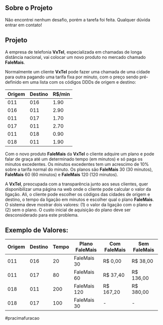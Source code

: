 ## Sobre o Projeto

Não encontrei nenhum desafio, porém a tarefa foi feita. Qualquer dúvida entrar em contato!



## Projeto

A empresa de telefonia **VxTel**, especializada em chamadas de longa distância nacional, vai colocar um novo produto no mercado chamado **FaleMais**.

Normalmente um cliente **VxTel** pode fazer uma chamada de uma cidade para outra pagando uma tarifa fixa por minuto, com o preço sendo pré-definido em uma lista com os códigos DDDs de origem e destino:


| Origem | Destino | R$/min |
| ------ | ------ | ------ |
| 011 | 016 | 1.90 |
| 016 | 011 | 2.90 |
| 011 | 017 | 1.70 | 
| 017 | 011 | 2.70 |
| 011 | 018 | 0.90 |
| 018 | 011 | 1.90 |


Com o novo produto **FaleMais** da **VxTel** o cliente adquire um plano e pode falar de graça até um determinado tempo (em minutos) e só paga os minutos excedentes. Os minutos excedentes tem um acrescimo de 10% sobre a tarifa normal do minuto. Os planos são **FaleMais** 30 (30 minutos), **FaleMais** 60 (60 minutos) e **FaleMais** 120 (120 minutos).

A **VxTel**, preocupada com a transparência junto aos seus clientes, quer disponibilizar uma página na web onde o cliente pode calcular o valor da ligação. Ali, o cliente pode escolher os códigos das cidades de origem e destino, o tempo da ligação em minutos e escolher qual o plano **FaleMais**. O sistema deve mostrar dois valores: (1) o valor da ligação com o plano e (2) sem o plano. O custo inicial de aquisição do plano deve ser desconsiderado para este problema. 

## Exemplo de Valores:

|Origem | Destino | Tempo | Plano FaleMais | Com FaleMais | Sem FaleMais |
| ------ | ------ | ------ | ------ | ------ | ------ |
| 011 | 016 | 20 | FaleMais 30 | R$ 0,00 | R$ 38,00 |
| 011 | 017 | 80 | FaleMais 60 | R$ 37,40 | R$ 136,00 |
| 018 | 011 | 200 | FaleMais 120 | R$ 167,20 | R$ 380,00 |
| 018 | 017 | 100 | FaleMais 30 | - | - |

#pracimafuracao